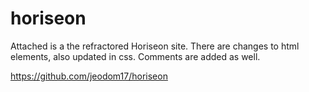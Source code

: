 # horiseon

Attached is a the refractored Horiseon site. There are changes to html elements, also updated in css. Comments are added as well.

https://github.com/jeodom17/horiseon

